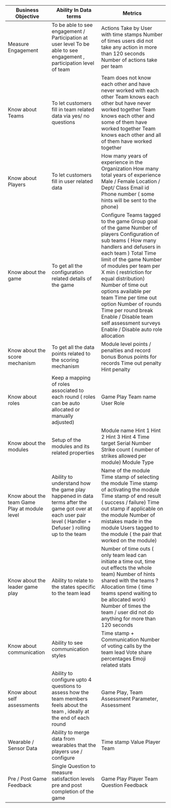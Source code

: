 |  Business Objective                             |  Ability In Data terms                                                                                                                                         |  Metrics                                                                                                                                                                                                                                                                                                                                                                                                                                                                    |
|-------------------------------------------------|----------------------------------------------------------------------------------------------------------------------------------------------------------------|-----------------------------------------------------------------------------------------------------------------------------------------------------------------------------------------------------------------------------------------------------------------------------------------------------------------------------------------------------------------------------------------------------------------------------------------------------------------------------|
|  Measure Engagement                             | To be able to see engagement / Participation at user level  To be able to see engagement , participation level of team                                         | Actions Take by User with time stamps Number of times users did not take any action in more than 120 seconds Number of actions take per team                                                                                                                                                                                                                                                                                                                                |
|  Know about Teams                               | To let customers fill in team related data via yes/ no questions                                                                                               | Team does not know each other and have never worked with each other Team knows each other but have never worked together Team knows each other and some of them have worked together Team knows each other and all of them have worked together                                                                                                                                                                                                                             |
|  Know about Players                             | To let customers fill in user related data                                                                                                                     | How many years  of experience in the Organization How many total years of experience Male / Female Location / Dept/ Class Email id  Phone number \( some hints will be sent to the phone\)                                                                                                                                                                                                                                                                                  |
|  Know about the game                            | To get all the configuration related details of the game                                                                                                       | Configure Teams tagged to  the game Group goal of the game Number of players  Configuration of sub teams \( How many handlers and defusers in each team \)  Total Time limit of the game  Number of modules per team per X min \( restriction for equal distribution\)  Number of time out options available  per team Time per time out option  Number of rounds  Time per round break Enable / Disable team self assessment surveys Enable / Disable auto role allocation |
| Know about the score mechanism                  | To get all the data points related to the scoring mechanism                                                                                                    | Module level points / penalties and record bonus  Bonus points for records Time out penalty Hint penalty                                                                                                                                                                                                                                                                                                                                                                    |
|  Know about roles                               | Keep a mapping of roles associated to each round \( roles can be auto allocated or manually adjusted\)                                                         | Game Play Team name User  Role                                                                                                                                                                                                                                                                                                                                                                                                                                              |
| Know about the modules                          | Setup of the modules and its related properties                                                                                                                | Module name Hint 1 Hint 2 Hint 3 Hint 4 Time target Serial Number Strike count \( number of strikes allowed per module\) Module Type                                                                                                                                                                                                                                                                                                                                        |
| Know about the team  Game Play at module level  | Ability to understand how the game play happened in data terms after the game got over at each user pair level \( Handler \+ Defuser \) rolling up to the team | Name of the module Time stamp of selecting the module  Time stamp of  activating the module Time stamp of  end result \( success / failure\) Time out stamp if applicable on the module  Number of mistakes made in the module Users tagged to the module \( the pair that worked on the module\)                                                                                                                                                                           |
| Know about the leader game play                 | Ability to relate to the states specific to the team lead                                                                                                      | Number of time outs \( only team lead can initiate a time out, time out effects the whole team\)  Number of hints shared with the teams ? Allocation time \( time teams spend waiting to be allocated work\)  Number of times the team / user did not do anything for more than 120 seconds                                                                                                                                                                                 |
| Know about communication                        |  Ability to see communication styles                                                                                                                           | Time stamp \+ Communication  Number of voting calls by the team lead Vote share percentages Emoji related stats                                                                                                                                                                                                                                                                                                                                                             |
| Know about self assessments                     | Ability to configure upto 4 questions to assess how the team members feels about the  team , ideally at  the end of each round                                 | Game Play, Team Assessment Parameter, Assessment                                                                                                                                                                                                                                                                                                                                                                                                                            |
|  Wearable / Sensor Data                         | Ability to merge data from wearables that the players use / configure                                                                                          | Time stamp  Value Player  Team                                                                                                                                                                                                                                                                                                                                                                                                                                              |
| Pre / Post Game Feedback                        | Single Question to measure satisfaction levels pre and  post completion of the game                                                                            | Game Play Player Team Question Feedback                                                                                                                                                                                                                                                                                                                                                                                                                                     |
